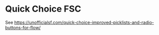 # Quick Choice FSC

See https://unofficialsf.com/quick-choice-improved-picklists-and-radio-buttons-for-flow/
